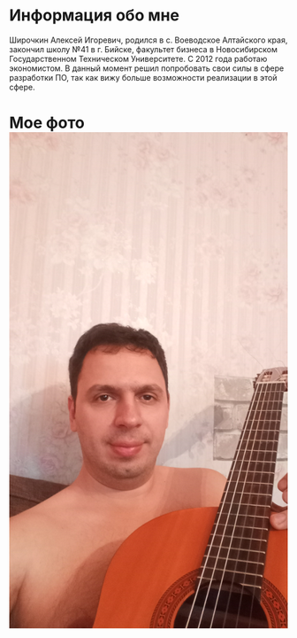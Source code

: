 # Информация обо мне

Широчкин Алексей Игоревич, родился в с. Воеводское Алтайского края, закончил школу №41 в г. Бийске, факультет бизнеса в Новосибирском Государственном Техническом Университете. С 2012 года работаю экономистом. В данный момент решил попробовать свои силы в сфере разработки ПО, так как вижу больше возможности реализации в этой сфере.

# Мое фото ![my_photo](img\myphoto.png)